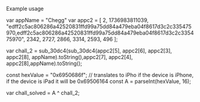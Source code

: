 Example usage

var appName = "Chegg"
var appc2 = [
  2, 
  1736983811039, 
  "edff2c5ac806286a42520831ffd99a75dd84a479eba04f8617d3c2c335475970,edff2c5ac806286a42520831ffd99a75dd84a479eba04f8617d3c2c335475970", 
  2342, 
  2727,
  2866, 
  3314, 
  2593, 
  496
];

var chall_2 = sub_30dc4(sub_30dc4(appc2[5], appc2[6], appc2[3], appc2[8], appName).toString(),appc2[7], appc2[4], appc2[8],appName).toString();

const hexValue = "0x6950686f"; // translates to iPho if the device is iPhone, if the device is iPad it will be 0x69506164
const A = parseInt(hexValue, 16);

var chall_solved = A ^ chall_2;
